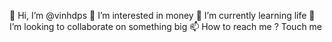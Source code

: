 👋 Hi, I’m @vinhdps
👀 I’m interested in money
🌱 I’m currently learning life
💞️ I’m looking to collaborate on something big
📫 How to reach me ? Touch me

<!---
vinhtc27/vinhtc27 is a ✨ special ✨ repository because its `README.md` (this file) appears on your GitHub profile.
You can click the Preview link to take a look at your changes.
--->
